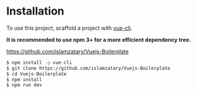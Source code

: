 # Installation

To use this project, scaffold a project with [vue-cli](https://github.com/vuejs/vue-cli).<br />

**It is recommended to use npm 3+ for a more efficient dependency tree.**

https://github.com/islamzatary/Vuejs-Boilerplate

``` bash
$ npm install -g vue-cli
$ git clone https://github.com/islamzatary/Vuejs-Boilerplate
$ cd Vuejs-Boilerplate
$ npm install
$ npm run dev
```
